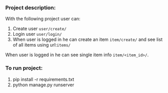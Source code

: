 ### **Project description:**
With the following project user can:
1. Create user `user/create/`
2. Login user `user/login/`
3. When user is logged in he can create an item `item/create/` and
see list of all items using url:`items/`

When user is logged in he can see single item info `item/<item_id>/`.
### **To run project:**
1. pip install -r requirements.txt
2. python manage.py runserver
